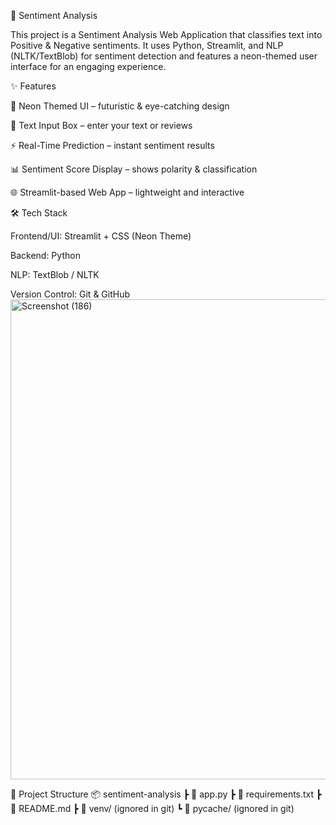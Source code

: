 🌌 Sentiment Analysis

This project is a Sentiment Analysis Web Application that classifies text into Positive & Negative sentiments. It uses Python, Streamlit, and NLP (NLTK/TextBlob) for sentiment detection and features a neon-themed user interface for an engaging experience.

✨ Features

🔮 Neon Themed UI – futuristic & eye-catching design

📝 Text Input Box – enter your text or reviews

⚡ Real-Time Prediction – instant sentiment results

📊 Sentiment Score Display – shows polarity & classification

🌐 Streamlit-based Web App – lightweight and interactive

🛠️ Tech Stack

Frontend/UI: Streamlit + CSS (Neon Theme)

Backend: Python

NLP: TextBlob / NLTK

Version Control: Git & GitHub <img width="1366" height="768" alt="Screenshot (186)" src="https://github.com/user-attachments/assets/df2e6097-f83c-4363-9077-733ea2e8335d" />


📂 Project Structure 📦 sentiment-analysis ┣ 📜 app.py ┣ 📜 requirements.txt ┣ 📜 README.md ┣ 📂 venv/ (ignored in git) ┗ 📂 pycache/ (ignored in git)
